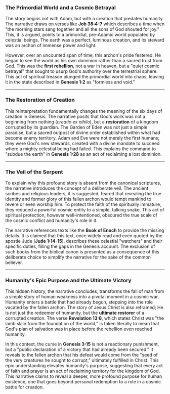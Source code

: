 ### The Primordial World and a Cosmic Betrayal

The story begins not with Adam, but with a creation that predates humanity. The narrative draws on verses like **Job 38:4-7** which describes a time when "the morning stars sang together and all the sons of God shouted for joy." This, it is argued, points to a primordial, pre-Adamic world populated by celestial beings. The earth was a perfect, luminous creation, and its steward was an archon of immense power and light.

However, over an uncounted span of time, this archon's pride festered. He began to see the world as his own dominion rather than a sacred trust from God. This was the **first rebellion**, not a war in heaven, but a "quiet cosmic betrayal" that sought to usurp God's authority over the terrestrial sphere. This act of spiritual treason plunged the primordial world into chaos, leaving it in the state described in **Genesis 1:2** as "formless and void."

---

### The Restoration of Creation

This reinterpretation fundamentally changes the meaning of the six days of creation in Genesis. The narrative posits that God's work was not a beginning from nothing (*creatio ex nihilo*), but a **restoration** of a kingdom corrupted by its guardian. The Garden of Eden was not just a simple paradise, but a sacred outpost of divine order established within what had become enemy territory. Adam and Eve were not merely the first humans; they were God's new stewards, created with a divine mandate to succeed where a mighty celestial being had failed. This explains the command to "subdue the earth" in **Genesis 1:28** as an act of reclaiming a lost dominion.

---

### The Veil of the Serpent

To explain why this profound story is absent from the canonical scriptures, the narrative introduces the concept of a deliberate veil. The ancient scribes and religious leaders, it is suggested, feared that revealing the true identity and former glory of this fallen archon would tempt mankind to revere or even worship him. To protect the faith of the spiritually immature, they reduced a powerful cosmic entity to a simple, talking snake. This act of spiritual protection, however well-intentioned, obscured the true scale of the cosmic conflict and humanity's role in it.

The narrative references texts like the **Book of Enoch** to provide the missing details. It is claimed that this text, once widely read and even quoted by the apostle Jude (**Jude 1:14-15**), describes these celestial "watchers" and their specific duties, filling the gaps in the Genesis account. The exclusion of such books from the biblical canon is presented as a consequence of this deliberate choice to simplify the narrative for the sake of the common believer. 

---

### Humanity's Epic Purpose and the Ultimate Victory

This hidden history, the narrative concludes, transforms the fall of man from a simple story of human weakness into a pivotal moment in a cosmic war. Humanity enters a battle that had already begun, stepping into the role vacated by the fallen archon. The story of Jesus Christ is also reframed; He is not just the redeemer of humanity, but the **ultimate restorer** of a corrupted creation. The verse **Revelation 13:8**, which states Christ was "the lamb slain from the foundation of the world," is taken literally to mean that God's plan of salvation was in place before the rebellion even reached humanity.

In this context, the curse in **Genesis 3:15** is not a reactionary punishment, but a "public declaration of a victory that had already been secured." It reveals to the fallen archon that his defeat would come from the "seed of the very creatures he sought to corrupt," ultimately fulfilled in Christ. This epic understanding elevates humanity's purpose, suggesting that every act of faith and prayer is an act of reclaiming territory for the kingdom of God. This narrative claims to reveal a deeper, more profound purpose for human existence, one that goes beyond personal redemption to a role in a cosmic battle for creation.